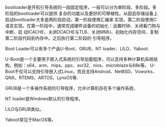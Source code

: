 bootloader是开机引导系统的一段固定程序，一般可以分为单阶段、多阶段。多阶段的bootloader可以提供
复杂的功能以及更好的可移植性。从固态存储设备上启动bootloader大多是两阶段启动，第一阶段使用汇编来
实现，第二阶段使用C语言实现。在第一阶段中，通常完成硬件设备的初始化：设置时钟、关闭看门狗与中断、启
动ICACHE、关闭DCACHE与TLB、关闭MMU、初始化内存空间、复制第二阶段代码到内存中。之后执行第二阶段的
引导程序。




Boot Loader可以有多个产品U-Boot、GRUB、NT loader、LILO、Yaboot.


U-Boot是一个主要用于嵌入式系统的引导加载程序，可以支持多种计算机系统结构，例如：x64、arm、mips、ppc、avr32、nios、microblaze与68k等。
U-Boot不仅可以支持引导嵌入式Linux，而且支持Android、NetBSD、Vxworks、QNX、RTEMS、ARTOS、LynxOS等.

GRUB是一个多操作系统的引导程序，允许计算机存在多个操作系统，

NT loader是Windows默认的引导程序。

LILO与GRUB类似。

Yaboot常见于MacOS等。

